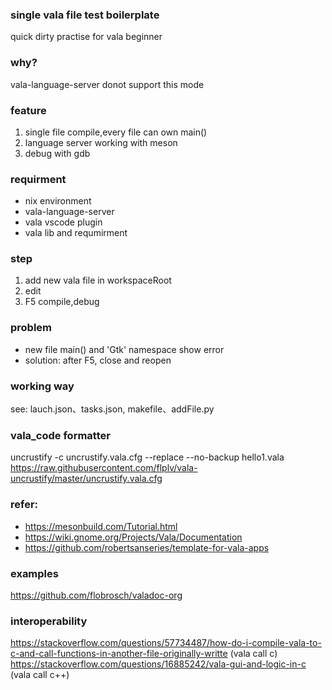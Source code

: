 ### single vala file test boilerplate
quick dirty practise for vala beginner

### why?
vala-language-server donot support this mode

### feature
1. single file compile,every file can own main()
2. language server working with meson
3. debug with gdb

### requirment
* nix environment
* vala-language-server
* vala vscode plugin
* vala lib and requmirment

### step
1. add new vala file in workspaceRoot
2. edit
3. F5 compile,debug

### problem
* new file main() and 'Gtk' namespace show error
* solution: after F5, close and reopen

### working way
see: lauch.json、tasks.json, makefile、addFile.py

### vala_code formatter
uncrustify -c uncrustify.vala.cfg --replace --no-backup hello1.vala
https://raw.githubusercontent.com/flplv/vala-uncrustify/master/uncrustify.vala.cfg

### refer:
* https://mesonbuild.com/Tutorial.html
* https://wiki.gnome.org/Projects/Vala/Documentation
* https://github.com/robertsanseries/template-for-vala-apps

### examples
https://github.com/flobrosch/valadoc-org

### interoperability
https://stackoverflow.com/questions/57734487/how-do-i-compile-vala-to-c-and-call-functions-in-another-file-originally-writte (vala call c)
https://stackoverflow.com/questions/16885242/vala-gui-and-logic-in-c (vala call c++)